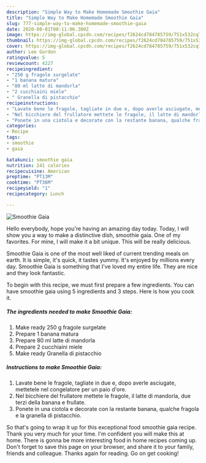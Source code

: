 ```yaml
---
description: "Simple Way to Make Homemade Smoothie Gaia"
title: "Simple Way to Make Homemade Smoothie Gaia"
slug: 777-simple-way-to-make-homemade-smoothie-gaia
date: 2020-08-01T00:11:06.300Z
image: https://img-global.cpcdn.com/recipes/f2624cd784785759/751x532cq70/smoothie-gaia-recipe-main-photo.jpg
thumbnail: https://img-global.cpcdn.com/recipes/f2624cd784785759/751x532cq70/smoothie-gaia-recipe-main-photo.jpg
cover: https://img-global.cpcdn.com/recipes/f2624cd784785759/751x532cq70/smoothie-gaia-recipe-main-photo.jpg
author: Lee Gordon
ratingvalue: 5
reviewcount: 4227
recipeingredient:
- "250 g fragole surgelate"
- "1 banana matura"
- "80 ml latte di mandorla"
- "2 cucchiaini miele"
- " Granella di pistacchio"
recipeinstructions:
- "Lavate bene le fragole, tagliate in due e, dopo averle asciugate, mettetele nel congelatore per un paio d&#39;ore."
- "Nel bicchiere del frullatore mettete le fragole, il latte di mandorla, due terzi della banana e frullate."
- "Ponete in una ciotola e decorate con la restante banana, qualche fragola e la granella di pistacchio."
categories:
- Recipe
tags:
- smoothie
- gaia

katakunci: smoothie gaia 
nutrition: 241 calories
recipecuisine: American
preptime: "PT13M"
cooktime: "PT36M"
recipeyield: "1"
recipecategory: Lunch

---
```



![Smoothie Gaia](https://img-global.cpcdn.com/recipes/f2624cd784785759/751x532cq70/smoothie-gaia-recipe-main-photo.jpg)

Hello everybody, hope you're having an amazing day today. Today, I will show you a way to make a distinctive dish, smoothie gaia. One of my favorites. For mine, I will make it a bit unique. This will be really delicious.

Smoothie Gaia is one of the most well liked of current trending meals on earth. It is simple, it's quick, it tastes yummy. It's enjoyed by millions every day. Smoothie Gaia is something that I've loved my entire life. They are nice and they look fantastic.




To begin with this recipe, we must first prepare a few ingredients. You can have smoothie gaia using 5 ingredients and 3 steps. Here is how you cook it.

<!--inarticleads1-->

##### The ingredients needed to make Smoothie Gaia:

1. Make ready 250 g fragole surgelate
1. Prepare 1 banana matura
1. Prepare 80 ml latte di mandorla
1. Prepare 2 cucchiaini miele
1. Make ready  Granella di pistacchio




<!--inarticleads2-->

##### Instructions to make Smoothie Gaia:

1. Lavate bene le fragole, tagliate in due e, dopo averle asciugate, mettetele nel congelatore per un paio d&#39;ore.
1. Nel bicchiere del frullatore mettete le fragole, il latte di mandorla, due terzi della banana e frullate.
1. Ponete in una ciotola e decorate con la restante banana, qualche fragola e la granella di pistacchio.




So that's going to wrap it up for this exceptional food smoothie gaia recipe. Thank you very much for your time. I'm confident you will make this at home. There is gonna be more interesting food in home recipes coming up. Don't forget to save this page on your browser, and share it to your family, friends and colleague. Thanks again for reading. Go on get cooking!
